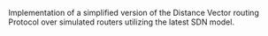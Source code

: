 Implementation of a simplified version of the Distance Vector routing Protocol over simulated routers utilizing the latest SDN model.
